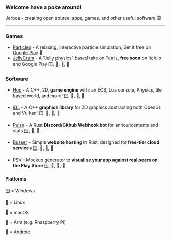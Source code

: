 ### Welcome have a poke around!

Jerboa - creating open source: apps, games, and other useful software 🐭
____

### Games

- [Particles](https://github.com/JerboaBurrow/Particles) - A relaxing, interactive particle simulation, Get it free on [Google Play](https://jerboa.app/particles) 🤖
- [JellyCram](https://github.com/JerboaBurrow/JellyCram) - A "Jelly physics" based take on Tetris, **free soon** on Itch.io and Google Play 🪟, 🐧, 🍎, 🤖

### Software

- [Hop](https://github.com/JerboaBurrow/Hop)  - A C++, 2D, **game engine** with: an ECS, Lua console, Physics, tile based world, and more!   🪟, 🐧, 🍎, 🤖
- [jGL](https://github.com/JerboaBurrow/jGL) - A C++ **graphics library** for 2D graphics abstracting both OpenGL and Vulkan!                🪟, 🐧, 🍎, 🤖
  
- [Pulse](https://github.com/JerboaBurrow/Pulse) - A Rust **Discord/Github Webhook bot** for announcements and stats                         🪟, 🐧, 🍎
- [Busser](https://github.com/JerboaBurrow/Busser) - Simple **website hosting** in Rust, designed for **free-tier cloud services**             🪟, 🐧, 🍎, 🦾

- [PSV](https://github.com/JerboaBurrow/PlayStoreVisualiser) - Mockup generator to **visualise your app against real peers on the Play Store** 🪟, 🐧, 🍎, 🦾

#### Platforms
🪟 = Windows 

🐧 = Linux 

🍎 = macOS 

🦾 = Arm (e.g. Rhaspberry Pi)

🤖 = Android

